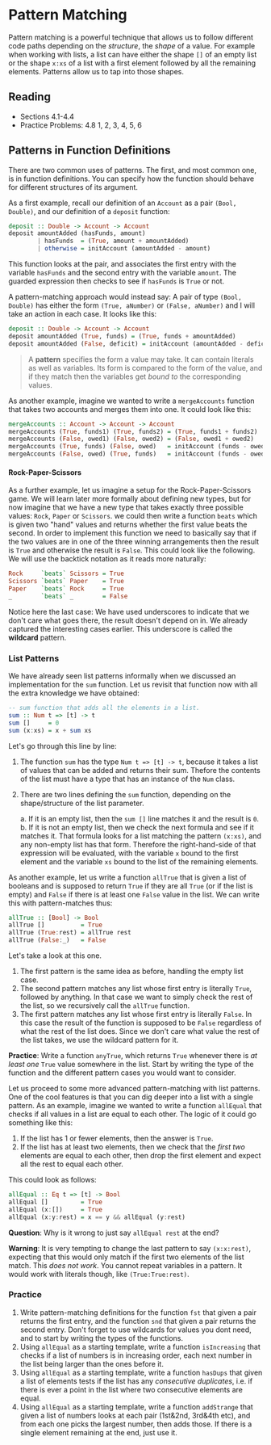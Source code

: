 # Pattern Matching

Pattern matching is a powerful technique that allows us to follow different code paths depending on the *structure*, the *shape* of a value. For example when working with lists, a list can have either the shape `[]` of an empty list or the shape `x:xs` of a list with a first element followed by all the remaining elements. Patterns allow us to tap into those shapes.

## Reading

- Sections 4.1-4.4
- Practice Problems: 4.8 1, 2, 3, 4, 5, 6

## Patterns in Function Definitions

There are two common uses of patterns. The first, and most common one, is in function definitions. You can specify how the function should behave for different structures of its argument.

As a first example, recall our definition of an `Account` as a pair `(Bool, Double)`, and our definition of a `deposit` function:
```haskell
deposit :: Double -> Account -> Account
deposit amountAdded (hasFunds, amount)
        | hasFunds  = (True, amount + amountAdded)
        | otherwise = initAccount (amountAdded - amount)
```
This function looks at the pair, and associates the first entry with the variable `hasFunds` and the second entry with the variable `amount`. The guarded expression then checks to see if `hasFunds` is `True` or not.

A pattern-matching approach would instead say: A pair of type `(Bool, Double)` has either the form `(True, aNumber)` or `(False, aNumber)` and I will take an action in each case. It looks like this:
```haskell
deposit :: Double -> Account -> Account
deposit amountAdded (True, funds) = (True, funds + amountAdded)
deposit amountAdded (False, deficit) = initAccount (amountAdded - deficit)
```

> A **pattern** specifies the form a value may take. It can contain literals as well as variables. Its form is compared to the form of the value, and if they match then the variables get *bound to* the corresponding values.

As another example, imagine we wanted to write a `mergeAccounts` function that takes two accounts and merges them into one. It could look like this:
```haskell
mergeAccounts :: Account -> Account -> Account
mergeAccounts (True, funds1) (True, funds2) = (True, funds1 + funds2)
mergeAccounts (False, owed1) (False, owed2) = (False, owed1 + owed2)
mergeAccounts (True, funds) (False, owed)   = initAccount (funds - owed)
mergeAccounts (False, owed) (True, funds)   = initAccount (funds - owed)
```

#### Rock-Paper-Scissors

As a further example, let us imagine a setup for the Rock-Paper-Scissors game. We will learn later more formally about defining new types, but for now imagine that we have a new type that takes exactly three possible values: `Rock`, `Paper` or `Scissors`. we could then write a function `beats` which is given two "hand" values and returns whether the first value beats the second. In order to implement this function we need to basically say that if the two values are in one of the three winning arrangements then the result is `True` and otherwise the result is `False`. This could look like the following. We will use the backtick notation as it reads more naturally:
```haskell
Rock     `beats` Scissors = True
Scissors `beats` Paper    = True
Paper    `beats` Rock     = True
_        `beats` _        = False
```
Notice here the last case: We have used underscores to indicate that we don't care what goes there, the result doesn't depend on in. We already captured the interesting cases earlier. This underscore is called the **wildcard** pattern.

### List Patterns

We have already seen list patterns informally when we discussed an implementation for the `sum` function. Let us revisit that function now with all the extra knowledge we have obtained:
```haskell
-- sum function that adds all the elements in a list.
sum :: Num t => [t] -> t
sum []     = 0
sum (x:xs) = x + sum xs
```
Let's go through this line by line:

1. The function `sum` has the type `Num t => [t] -> t`, because it takes a list of values that can be added and returns their sum. Thefore the contents of the list must have a type that has an instance of the `Num` class.
2. There are two lines defining the `sum` function, depending on the shape/structure of the list parameter.

    a. If it is an empty list, then the `sum []` line matches it and the result is `0`.
    b. If it is not an empty list, then we check the next formula and see if it matches it. That formula looks for a list matching the pattern `(x:xs)`, and any non-empty list has that form. Therefore the right-hand-side of that expression will be evaluated, with the variable `x` bound to the first element and the variable `xs` bound to the list of the remaining elements.

As another example, let us write a function `allTrue` that is given a list of booleans and is supposed to return `True` if they are all `True` (or if the list is empty) and `False` if there is at least one `False` value in the list. We can write this with pattern-matches thus:
```haskell
allTrue :: [Bool] -> Bool
allTrue []          = True
allTrue (True:rest) = allTrue rest
allTrue (False:_)   = False
```
Let's take a look at this one.

1. The first pattern is the same idea as before, handling the empty list case.
2. The second pattern matches any list whose first entry is literally `True`, followed by anything. In that case we want to simply check the rest of the list, so we recursively call the `allTrue` function.
3. The first pattern matches any list whose first entry is literally `False`. In this case the result of the function is supposed to be `False` regardless of what the rest of the list does. Since we don't care what value the rest of the list takes, we use the wildcard pattern for it.

**Practice**: Write a function `anyTrue`, which returns `True` whenever there is *at least one* `True` value somewhere in the list. Start by writing the type of the function and the different pattern cases you would want to consider.

Let us proceed to some more advanced pattern-matching with list patterns. One of the cool features is that you can dig deeper into a list with a single pattern. As an example, imagine we wanted to write a function `allEqual` that checks if all values in a list are equal to each other. The logic of it could go something like this:

1. If the list has 1 or fewer elements, then the answer is `True`.
2. If the list has at least two elements, then we check that the *first two* elements are equal to each other, then drop the first element and expect all the rest to equal each other.

This could look as follows:
```haskell
allEqual :: Eq t => [t] -> Bool
allEqual []         = True
allEqual (x:[])     = True
allEqual (x:y:rest) = x == y && allEqual (y:rest)
```
**Question**: Why is it wrong to just say `allEqual rest` at the end?

**Warning**: It is very tempting to change the last pattern to say `(x:x:rest)`, expecting that this would only match if the first two elements of the list match. This *does not work*. You cannot repeat variables in a pattern. It would work with literals though, like `(True:True:rest)`.

### Practice

1. Write pattern-matching definitions for the function `fst` that given a pair returns the first entry, and the function `snd` that given a pair returns the second entry. Don't forget to use wildcards for values you dont need, and to start by writing the types of the functions.
2. Using `allEqual` as a starting template, write a function `isIncreasing` that checks if a list of numbers is in increasing order, each next number in the list being larger than the ones before it.
3. Using `allEqual` as a starting template, write a function `hasDups` that given a list of elements tests if the list has any *consecutive duplicates*, i.e. if there is ever a point in the list where two consecutive elements are equal.
4. Using `allEqual` as a starting template, write a function `addStrange` that given a list of numbers looks at each pair (1st&2nd, 3rd&4th etc), and from each one picks the largest number, then adds those. If there is a single element remaining at the end, just use it.
